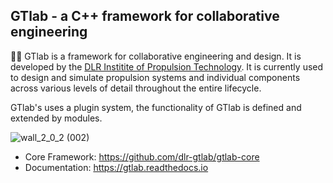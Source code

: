 ## GTlab - a C++ framework for collaborative engineering

🙋‍♀️ GTlab is a framework for collaborative engineering and design. It is developed by the [DLR Institite of Propulsion Technology](https://dlr.de/at).
It is currently used to design and simulate propulsion systems and individual components across various levels of detail throughout the entire lifecycle.

GTlab's uses a plugin system, the functionality of GTlab is defined and extended by modules.

![wall_2_0_2 (002)](https://github.com/dlr-gtlab/.github/assets/3213107/e6668213-1bcd-4960-85af-dd5f4cb825f5)

 - Core Framework: https://github.com/dlr-gtlab/gtlab-core
 - Documentation: https://gtlab.readthedocs.io

<!--

**Here are some ideas to get you started:**


🌈 Contribution guidelines - how can the community get involved?
👩‍💻 Useful resources - where can the community find your docs? Is there anything else the community should know?
🍿 Fun facts - what does your team eat for breakfast?
🧙 Remember, you can do mighty things with the power of [Markdown](https://docs.github.com/github/writing-on-github/getting-started-with-writing-and-formatting-on-github/basic-writing-and-formatting-syntax)
-->
